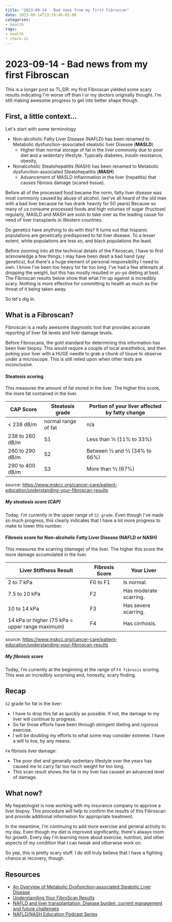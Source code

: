 ```yaml
---
title: "2023-09-14 - Bad news from my first Fibroscan"
date: 2023-09-14T13:19:46-05:00
categories:
- health
tags:
- health
- check-in
---
```


# 2023-09-14 - Bad news from my first Fibroscan

This is a longer post so TL;DR: my first Fibroscan yielded some scary results indicating I'm worse off than I or my doctors originally thought.  I'm still making awesome progress to get into better shape though.


## First, a little context...

Let's start with some terminology
- Non-alcoholic Fatty Liver Disease (NAFLD) has been renamed to Metabolic dysfunction-associated steatotic liver Disease (**MASLD**)
    - Higher than normal storage of fat in the liver commonly due to poor diet and a sedentary lifestyle.  Typically diabetes, insulin resistance, obesity,
- Nonalcoholic Steatohepatitis (NASH) has been renamed to Metabolic dysfunction-associated Steatohepatitis (**MASH**)
    - Advancement of MASLD inflammation in the liver (hepatitis) that causes fibrosis damage (scared tissue).

Before all of the processed food became the norm, fatty liver disease was most commonly caused by abuse of alcohol.  (we've all heard of the old man with a bad liver because he has drank heavily for 50 years)  Because so many of us consume processed foods and high volumes of sugar (fructose) regularly, MASLD and MASH are soon to take over as the leading cause for need of liver transplants in Western countries.

Do genetics have anything to do with this?
It turns out that hispanic populations are genetically predisposed to fat liver disease.  To a lesser extent, white populations are less so, and black populations the least.


Before zooming into all the technical details of the Fibroscan, I have to first acknowledge a few things: I may have been dealt a bad hand (yay genetics), but there's a huge element of personal responsibility I need to own.  I know I've been too heavy for far too long.  I've had a few attempts at dropping the weight, but this has mostly resulted in yo-yo dieting at best.  The Fibroscan results below show that what I'm up against is incredibly scary.  Nothing is more effective for committing to health as much as the threat of it being taken away.

So let's dig in.

## What is a Fibroscan?

Fibroscan is a really awesome diagnostic tool that provides accurate reporting of liver fat levels and liver damage levels.

Before Fibroscans, the gold standard for determining this information has been liver biopsy.  This would require a couple of local anesthetics, and then poking your liver with a HUGE needle to grab a chunk of tissue to observe under a microscope.  This is still relied upon when other tests are inconclusive.

#### Steatosis scoring

This measures the amount of fat stored in the liver.  The higher this score, the more fat contained in the liver.

|CAP Score|Steatosis grade|Portion of your liver affected by fatty change|
|---|---|---|
|< 238 dB/m|normal range of fat| n/a|
|238 to 260 dB/m|S1|Less than ⅓ (11% to 33%)|
|260 to 290 dB/m|S2|Between ⅓ and ⅔ (34% to 66%)|
|290 to 400 dB/m|S3|More than ⅔ (67%)|

source: https://www.mskcc.org/cancer-care/patient-education/understanding-your-fibroscan-results

##### My steatosis score (CAP)

Today, I'm currently in the upper range of `S2 grade`.  Even though I've made so much progress, this clearly indicates that I have a lot more progress to make to lower this number.

#### Fibrosis score for Non-alcoholic Fatty Liver Disease (NAFLD or NASH)

This measures the scarring (damage) of the liver.  The higher this score the more damage accumulated in the liver.

| Liver Stiffness Result | Fibrosis Score | Your Liver |
| --- | --- | --- |
|2 to 7 kPa|F0 to F1|Is normal.|
|7.5 to 10 kPa|F2|Has moderate scarring.|
|10 to 14 kPa|F3|Has severe scarring.|
|14 kPa or higher (75 kPa = upper range maximum)|F4|Has cirrhosis.|

source: https://www.mskcc.org/cancer-care/patient-education/understanding-your-fibroscan-results

##### My fibrosis score

Today, I'm currently at the beginning at the range of `F4 fibrosis` scoring.  This was an incredibly surprising and, honestly, scary finding.


## Recap

`S2` grade for fat in the liver:
- I have to drop this fat as quickly as possible.  If not, the damage to my liver will continue to progress.
- So far those efforts have been through stringent dieting and rigorous exercise.
- I will be doubling my efforts to what some may consider extreme.  I have a will to live, by any means.

`F4` fibrosis liver damage:
- The poor diet and generally sedentary lifestyle over the years has caused me to carry far too much weight for too long.
- This scan result shows the fat in my liver has caused an advanced level of damage.

## What now?

My hepatologist is now working with my insurance company to approve a liver biopsy. This procedure will help to confirm the results of this Fibroscan and provide additional information for appropriate treatment.

In the meantime, I'm continuing to add more exercise and general activity to my day.  Even though my diet is improved significantly, there's always room for growth.  Every day I'm learning more about exercise, nutrition, and other aspects of my condition that I can tweak and otherwise work on.

So yep, this is pretty scary stuff.  I do still truly believe that I have a fighting chance at recovery, though.

## Resources

- [An Overview of Metabolic Dysfunction-associated Steatotic Liver Disease](https://www.verywellhealth.com/how-dangerous-is-non-alcoholic-fatty-liver-disease-2223390)
- [Understanding Your FibroScan Results](https://www.mskcc.org/cancer-care/patient-education/understanding-your-fibroscan-results)
- [NAFLD and liver transplantation: Disease burden, current management and future challenges](https://www.ncbi.nlm.nih.gov/pmc/articles/PMC7607500/)
- [NAFLD/NASH Education Podcast Series](https://podcasts.google.com/feed/aHR0cHM6Ly9mZWVkcy5zb3VuZGNsb3VkLmNvbS91c2Vycy9zb3VuZGNsb3VkOnVzZXJzOjgyMDg0NDI5Ni9zb3VuZHMucnNz?sa=X&ved=0CBoQ27cFahcKEwiwjLyFi62BAxUAAAAAHQAAAAAQLA)

